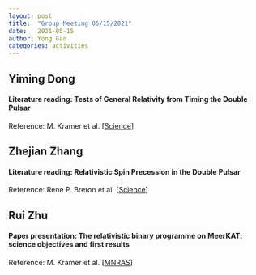 ```yaml
---
layout: post
title:  "Group Meeting 05/15/2021"
date:   2021-05-15
author: Yong Gao
categories: activities
---
```


## Yiming Dong

#### Literature reading: Tests of General Relativity from Timing the Double Pulsar

Reference: M. Kramer et al. [[Science](https://science.sciencemag.org/content/314/5796/97/tab-pdf)]

##  Zhejian Zhang

#### Literature reading: Relativistic Spin Precession in the Double Pulsar

Reference: Rene P. Breton et al. [[Science](https://science.sciencemag.org/content/321/5885/104/tab-pdf)]


##  Rui Zhu

#### Paper presentation: The relativistic binary programme on MeerKAT: science objectives and first results

Reference: M. Kramer et al.  [[MNRAS](https://academic.oup.com/mnras/article/504/2/2094/6136263)]








